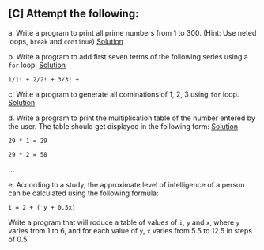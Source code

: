 ## [C] Attempt the following:

a. Write a program to print all prime numbers from 1 to 300. (Hint: Use neted loops, `break` and `continue`) [Solution](./a.c)

b. Write a program to add first seven terms of the following series using a `for` loop. [Solution](./b.c)

`1/1! + 2/2! + 3/3! +`

c. Write a program to generate all cominations of 1, 2, 3 using `for` loop. [Solution](./c.c)

d. Write a program to print the multiplication table of the number entered by the user. The table should get displayed in the following form: [Solution](./d.c)

`29 * 1 = 29`

`29 * 2 = 58`

...

e. According to a study, the approximate level of intelligence of a person can be calculated using the following formula:

`i = 2 + ( y + 0.5x)`

Write a program that will roduce a table of values of `i`, `y` and `x`, where `y` varies from 1 to 6, and for each value of `y`, `x` varies from 5.5 to 12.5 in steps of 0.5.
